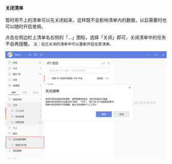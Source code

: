 #### 关闭清单

暂时用不上的清单可以先关闭起来，这样既不会影响清单内的数据，以后需要时也可以随时开启使用。

点击左侧边栏上清单名右侧的「...」图标，选择「关闭」即可，关闭清单中的任务不会再提醒。 `注：在已关闭的清单中可以重新开启任意清单。`

![wincloselist](../../images/Windows/list/pasted%20image%200%2014.png)

